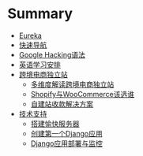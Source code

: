 # Summary

* [Eureka](README.md)
* [快速导航](navigation.md)
* [Google Hacking语法](google_hacking.md)
* [英语学习安排](English_plan.md)
* [跨境电商独立站]()
	* [多维度解读跨境电商独立站](independent_station.md)
	* [Shopify与WooCommerce该选谁]()
	* [自建站收款解决方案]()
* [技术支持]()
	* [搭建愉快服务器](vps.md)
	* [创建第一个Django应用](django_create.md)
	* [Django应用部署与监控](django_deploy.md)